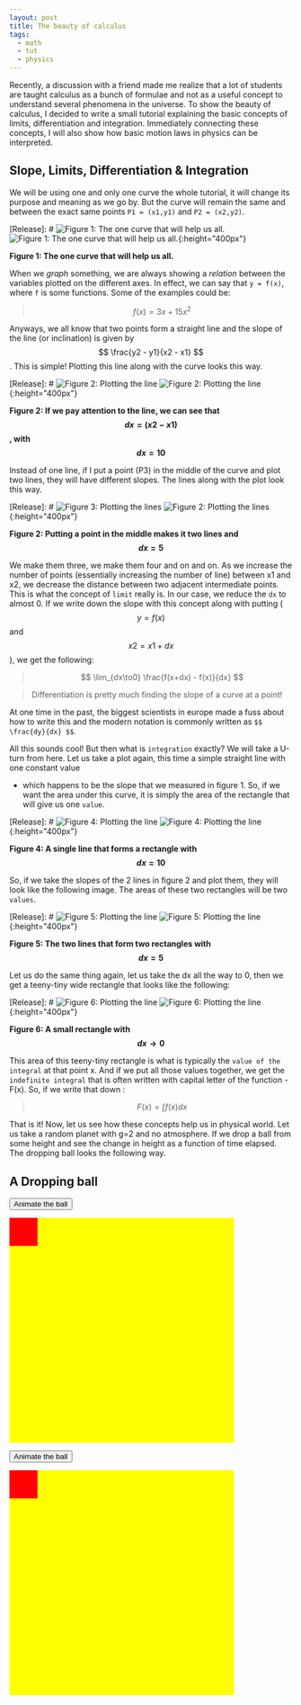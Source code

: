 ```yaml
---
layout: post
title: The beauty of calculus
tags:
  - math
  - tut
  - physics
---
```


Recently, a discussion with a friend made me realize that a lot of students are
taught calculus as a bunch of formulae and not as a useful concept to understand
several phenomena in the universe. To show the beauty of calculus, I decided to
write a small tutorial explaining the basic concepts of limits, differentiation
and integration. Immediately connecting these concepts, I will also show how
basic motion laws in physics can be interpreted.

## Slope, Limits, Differentiation & Integration

We will be using one and only one curve the whole tutorial, it will change its
purpose and meaning as we go by. But the curve will remain the same and between
the exact same points `P1 = (x1,y1)` and `P2 = (x2,y2)`.

[Release]: # ![Figure 1: The one curve that will help us all.]({{site.url}}/assets/images/calculus-basics/figure_1.png)
![Figure 1: The one curve that will help us all.](../assets/images/calculus-basics/figure_1.png){:height="400px"}

**Figure 1: The one curve that will help us all.**

When we *graph* something, we are always showing a *relation* between the variables
plotted on the different axes. In effect, we can say that `y = f(x)`, where `f`
is some functions. Some of the examples could be:

> $$ f(x) = 3x + 15x^2 $$

Anyways, we all know that two points form a straight line and the slope of the
line (or inclination) is given by $$ \frac{y2 - y1}{x2 - x1} $$. This is simple!
Plotting this line along with the curve looks this way. 

[Release]: # ![Figure 2: Plotting the line]({{site.url}}/assets/images/calculus-basics/figure_2.png)
![Figure 2: Plotting the line](../assets/images/calculus-basics/figure_2.png){:height="400px"}

**Figure 2: If we pay attention to the line, we can see that $$ dx = (x2-x1) $$, with $$ dx = 10 $$**

Instead of one line, if I put a point (P3) in the middle of the curve and plot two
lines, they will have different slopes. The lines along with the plot look this
way.

[Release]: # ![Figure 3: Plotting the lines]({{site.url}}/assets/images/calculus-basics/figure_3.png)
![Figure 2: Plotting the lines](../assets/images/calculus-basics/figure_3.png){:height="400px"}

**Figure 2: Putting a point in the middle makes it two lines and $$ dx = 5 $$**

We make them three, we make them four and on and on. As we increase the number
of points (essentially increasing the number of line) between x1 and x2, we
decrease the distance between two adjacent intermediate points. This is what the concept 
of `limit` really is. In our case, we reduce the `dx` to almost 0. If we write down the 
slope with this concept along with putting ($$ y = f(x) $$ and $$ x2 = x1 + dx $$), we get the following:

> $$ \lim_{dx\to0} \frac{f(x+dx) - f(x)}{dx} $$

> Differentiation is pretty much finding the slope of a curve at a point!

At one time in the past, the biggest scientists in europe made a fuss about how to write this and the modern
 notation is commonly written as `$$ \frac{dy}{dx} $$`.

All this sounds cool! But then what is `integration` exactly? We will take a U-turn from here. Let us take a plot again,
 this time a simple straight line with one constant value
- which happens to be the slope that we measured in figure 1. So, if we want the area under this curve, it is simply the area of the rectangle that will give us one `value`.

[Release]: # ![Figure 4: Plotting the line]({{site.url}}/assets/images/calculus-basics/figure_4.png)
![Figure 4: Plotting the line](../assets/images/calculus-basics/figure_4.png){:height="400px"}

**Figure 4: A single line that forms a rectangle with $$ dx = 10 $$**

So, if we take the slopes of the 2 lines in figure 2 and plot them, they will look like the following image. The areas of these two rectangles will be two `values`. 

[Release]: # ![Figure 5: Plotting the line]({{site.url}}/assets/images/calculus-basics/figure_5.png)
![Figure 5: Plotting the line](../assets/images/calculus-basics/figure_5.png){:height="400px"}

**Figure 5: The two lines that form two rectangles with $$ dx = 5 $$**

Let us do the same thing again, let us take the dx all the way to 0, then we get a teeny-tiny wide rectangle that looks like the following:

[Release]: # ![Figure 6: Plotting the line]({{site.url}}/assets/images/calculus-basics/figure_6.png)
![Figure 6: Plotting the line](../assets/images/calculus-basics/figure_6.png){:height="400px"}

**Figure 6: A small rectangle with $$ dx\to0 $$**

This area of this teeny-tiny rectangle is what is typically the `value of the integral` at that point x. And if we put all those values together, 
 we get the `indefinite integral` that is often written with capital letter of the function - F(x). So, if we write that down :

> $$ F(x) = \int{f(x)dx} $$

That is it! Now, let us see how these concepts help us in physical world. Let us take a random planet with g=2 and no atmosphere. If we drop a ball from some height and 
see the change in height as a function of time elapsed. The dropping ball looks the following way.

## A Dropping ball
<style>
#myContainer {
  width: 400px;
  height: 400px;
  position: relative;
  background: yellow;
}
#myAnimation {
  width: 50px;
  height: 50px;
  position: absolute;
  background-color: red;
}
</style>

<p>
<button onclick="myFall()">Animate the ball</button>
</p>

<div id ="myContainer">
<div id ="myAnimation"></div>
</div>

<script>
function myFall() {
  var elem = document.getElementById("myAnimation");
  var pos = 0;
  var id = setInterval(frame, 10);
  elem.style.left = 175;
  function frame() {
    if (pos == 350) {
      clearInterval(id);
    } else {
      pos++;
      elem.style.top = pos + 'px';
    }
  }
}

function myMove1() {
  var elem = document.getElementById("myAnimation");
  var pos = 0;
  var id = setInterval(frame, 10);
  elem.style.left = 175;
  function frame() {
    if (pos == 350) {
      clearInterval(id);
    } else {
      pos++;
      elem.style.top = pos + 'px';
    }
  }
}
</script>
 
<p>
<button onclick="myMove()">Animate the ball</button>
</p>

<div id ="myContainer">
<div id ="myAnimation"></div>
</div>

